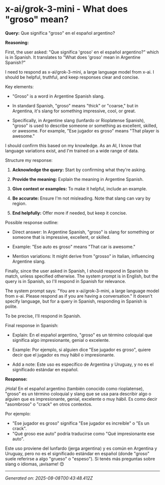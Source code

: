 # x-ai/grok-3-mini - What does "groso" mean?

**Query:** Que significa "groso" en el español argentino?

**Reasoning:**

First, the user asked: "Que significa 'groso' en el español argentino?" which is in Spanish. It translates to "What does 'groso' mean in Argentine Spanish?"

I need to respond as x-ai/grok-3-mini, a large language model from x-ai. I should be helpful, truthful, and keep responses clear and concise.

Key elements:

- "Groso" is a word in Argentine Spanish slang.

- In standard Spanish, "groso" means "thick" or "coarse," but in Argentina, it's slang for something impressive, cool, or great.

- Specifically, in Argentine slang (lunfardo or Rioplatense Spanish), "groso" is used to describe someone or something as excellent, skilled, or awesome. For example, "Ese jugador es groso" means "That player is awesome."

I should confirm this based on my knowledge. As an AI, I know that language variations exist, and I'm trained on a wide range of data.

Structure my response:

1. **Acknowledge the query:** Start by confirming what they're asking.

2. **Provide the meaning:** Explain the meaning in Argentine Spanish.

3. **Give context or examples:** To make it helpful, include an example.

4. **Be accurate:** Ensure I'm not misleading. Note that slang can vary by region.

5. **End helpfully:** Offer more if needed, but keep it concise.

Possible response outline:

- Direct answer: In Argentine Spanish, "groso" is slang for something or someone that is impressive, excellent, or skilled.

- Example: "Ese auto es groso" means "That car is awesome."

- Mention variations: It might derive from "grosso" in Italian, influencing Argentine slang.

Finally, since the user asked in Spanish, I should respond in Spanish to match, unless specified otherwise. The system prompt is in English, but the query is in Spanish, so I'll respond in Spanish for relevance.

The system prompt says: "You are x-ai/grok-3-mini, a large language model from x-ai. Please respond as if you are having a conversation." It doesn't specify language, but for a query in Spanish, responding in Spanish is polite.

To be precise, I'll respond in Spanish.

Final response in Spanish:

- Explain: En el español argentino, "groso" es un término coloquial que significa algo impresionante, genial o excelente.

- Example: Por ejemplo, si alguien dice "Ese jugador es groso", quiere decir que el jugador es muy hábil o impresionante.

- Add a note: Este uso es específico de Argentina y Uruguay, y no es el significado estándar en español.

**Response:**

¡Hola! En el español argentino (también conocido como rioplatense), "groso" es un término coloquial y slang que se usa para describir algo o alguien que es impresionante, genial, excelente o muy hábil. Es como decir "asombroso" o "crack" en otros contextos.

Por ejemplo:
- "Ese jugador es groso" significa "Ese jugador es increíble" o "Es un crack".
- "Qué groso ese auto" podría traducirse como "Qué impresionante ese auto".

Este uso proviene del lunfardo (jerga argentina) y es común en Argentina y Uruguay, pero no es el significado estándar en español (donde "groso" suele referirse a algo "grueso" o "espeso"). Si tenés más preguntas sobre slang o idiomas, ¡avísame! 😊

---
*Generated on: 2025-08-08T00:43:48.412Z*

